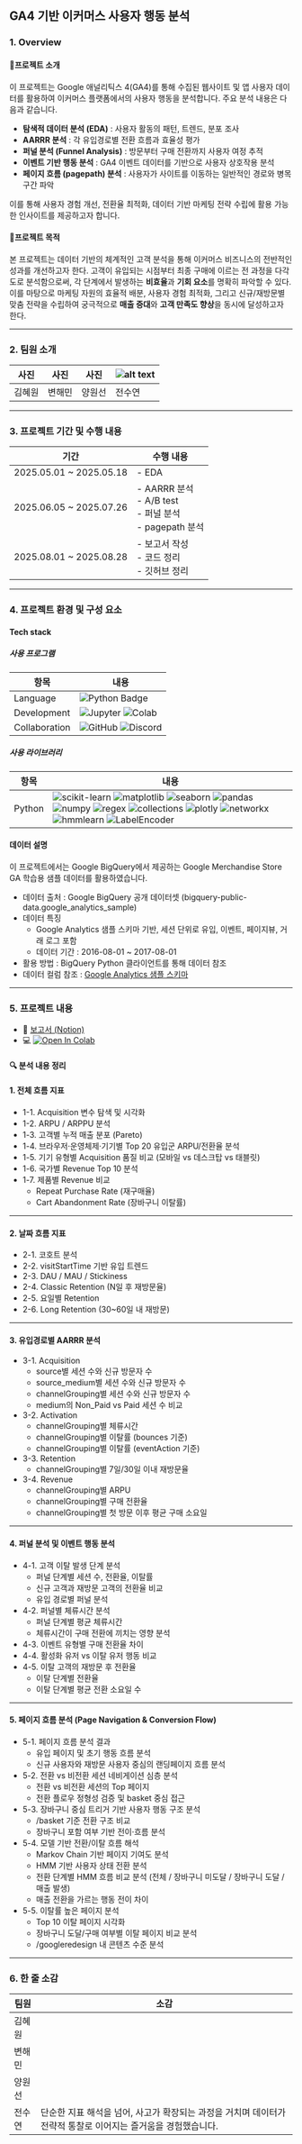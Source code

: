 ## GA4 기반 이커머스 사용자 행동 분석

### 1. Overview
#### 🔸프로젝트 소개
이 프로젝트는 Google 애널리틱스 4(GA4)를 통해 수집된 웹사이트 및 앱 사용자 데이터를 활용하여 이커머스 플랫폼에서의 사용자 행동을 분석합니다. 주요 분석 내용은 다음과 같습니다. 

- **탐색적 데이터 분석 (EDA)** : 사용자 활동의 패턴, 트렌드, 분포 조사
- **AARRR 분석** : 각 유입경로별 전환 흐름과 효율성 평가 
- **퍼널 분석 (Funnel Analysis)** : 방문부터 구매 전환까지 사용자 여정 추적
- **이벤트 기반 행동 분석** : GA4 이벤트 데이터를 기반으로 사용자 상호작용 분석
- **페이지 흐름 (pagepath) 분석** : 사용자가 사이트를 이동하는 일반적인 경로와 병목 구간 파악

이를 통해 사용자 경험 개선, 전환율 최적화, 데이터 기반 마케팅 전략 수립에 활용 가능한 인사이트를 제공하고자 합니다. 

#### 🔹프로젝트 목적

본 프로젝트는 데이터 기반의 체계적인 고객 분석을 통해 이커머스 비즈니스의 전반적인 성과를 개선하고자 한다. 고객이 유입되는 시점부터 최종 구매에 이르는 전 과정을 다각도로 분석함으로써, 각 단계에서 발생하는 **비효율**과 **기회 요소**를 명확히 파악할 수 있다. 이를 마탕으로 마케팅 자원의 효율적 배분, 사용자 경험 최적화, 그리고 신규/재방문별 맞춤 전략을 수립하여 궁극적으로 **매출 증대**와 **고객 만족도 향상**을 동시에 달성하고자 한다. 

---

### 2. 팀원 소개

| 사진 | 사진 | 사진 | ![alt text](image.png) | 
|------|------|------|------|
| 김혜원 | 변해민 | 양원선 | 전수연 | 

---

### 3. 프로젝트 기간 및 수행 내용

| 기간 | 수행 내용 |
|------|-----------|
| 2025.05.01 ~ 2025.05.18 | - EDA |
| 2025.06.05 ~ 2025.07.26 | - AARRR 분석 <br>- A/B test<br>- 퍼널 분석 <br>- pagepath 분석 |
| 2025.08.01 ~ 2025.08.28 | - 보고서 작성 <br>- 코드 정리 <br>- 깃허브 정리 |

---

### 4. 프로젝트 환경 및 구성 요소
#### Tech stack
##### 사용 프로그램

| 항목 | 내용 |
|------|------|
| Language        | ![Python Badge](https://camo.githubusercontent.com/0d0779a129f1dcf6c31613b701fe0646fd4e4d2ed2a7cbd61b27fd5514baa938/68747470733a2f2f696d672e736869656c64732e696f2f62616467652f707974686f6e2d3336373041303f7374796c653d666f722d7468652d6261646765266c6f676f3d707974686f6e266c6f676f436f6c6f723d666664643534) |
| Development     | ![Jupyter](https://img.shields.io/badge/Jupyter-F37626?style=flat&logo=Jupyter&logoColor=white) ![Colab](https://img.shields.io/badge/Colab-F9AB00?style=flat&logo=Google%20Colab&logoColor=white) |
| Collaboration   | ![GitHub](https://img.shields.io/badge/GitHub-100000?logo=github&logoColor=white) ![Discord](https://img.shields.io/badge/Discord-5865F2?logo=discord&logoColor=white) |

##### 사용 라이브러리 

| 항목 | 내용 |
|------|------|
| Python       |![scikit-learn](https://img.shields.io/badge/scikit--learn-F7931E?style=flat&logo=scikit-learn&logoColor=white) ![matplotlib](https://img.shields.io/badge/matplotlib-11557C?style=flat&logo=matplotlib&logoColor=white) ![seaborn](https://img.shields.io/badge/seaborn-76B7B2?style=flat&logo=seaborn&logoColor=white) ![pandas](https://img.shields.io/badge/pandas-150458?style=flat&logo=pandas&logoColor=white) ![numpy](https://img.shields.io/badge/numpy-013243?style=flat&logo=numpy&logoColor=white) ![regex](https://img.shields.io/badge/re-000000?style=flat&logo=regex&logoColor=white) ![collections](https://img.shields.io/badge/collections.Counter-3776AB?style=flat&logo=python&logoColor=white) ![plotly](https://img.shields.io/badge/plotly-3F4F75?style=flat&logo=plotly&logoColor=white) ![networkx](https://img.shields.io/badge/networkx-000000?style=flat&logo=python&logoColor=white) ![hmmlearn](https://img.shields.io/badge/hmmlearn-FF6F00?style=flat&logo=python&logoColor=white) ![LabelEncoder](https://img.shields.io/badge/LabelEncoder-00A98F?style=flat&logo=scikit-learn&logoColor=white)|

#### 데이터 설명 

이 프로젝트에서는 Google BigQuery에서 제공하는 Google Merchandise Store GA 학습용 샘플 데이터를 활용하였습니다. 

- 데이터 출처 : Google BigQuery 공개 데이터셋 (bigquery-public-data.google_analytics_sample)
- 데이터 특징
    - Google Analytics 샘플 스키마 기반, 세션 단위로 유입, 이벤트, 페이지뷰, 거래 로그 포함
    - 데이터 기간 : 2016-08-01 ~ 2017-08-01
- 활용 방법 : BigQuery Python 클라이언트를 통해 데이터 참조
- 데이터 컬럼 참조 : [Google Analytics 샘플 스키마](https://support.google.com/analytics/answer/3437719?hl=ko)

---

### 5. 프로젝트 내용

- 📑 [보고서 (Notion)](https://www.notion.so/273b3e70357580c891dfc87323c20e09)  
- 💻 [![Open In Colab](https://colab.research.google.com/assets/colab-badge.svg)](https://github.com/team-pro1/E-commerce-Analysis-Using-Google-Analytics-Data/tree/main/%EC%BD%94%EB%93%9C)

#### 🔍 분석 내용 정리

#### 1. 전체 흐름 지표
- 1-1. Acquisition 변수 탐색 및 시각화
- 1-2. ARPU / ARPPU 분석
- 1-3. 고객별 누적 매출 분포 (Pareto)
- 1-4. 브라우저·운영체제·기기별 Top 20 유입군 ARPU/전환율 분석
- 1-5. 기기 유형별 Acquisition 품질 비교 (모바일 vs 데스크탑 vs 태블릿)
- 1-6. 국가별 Revenue Top 10 분석
- 1-7. 제품별 Revenue 비교
    - Repeat Purchase Rate (재구매율)
    - Cart Abandonment Rate (장바구니 이탈률)

---

#### 2. 날짜 흐름 지표
- 2-1. 코호트 분석
- 2-2. visitStartTime 기반 유입 트렌드
- 2-3. DAU / MAU / Stickiness
- 2-4. Classic Retention (N일 후 재방문율)
- 2-5. 요일별 Retention
- 2-6. Long Retention (30~60일 내 재방문)

---

#### 3. 유입경로별 AARRR 분석
- 3-1. Acquisition
    - source별 세션 수와 신규 방문자 수
    - source_medium별 세션 수와 신규 방문자 수
    - channelGrouping별 세션 수와 신규 방문자 수
    - medium의 Non_Paid vs Paid 세션 수 비교
- 3-2. Activation
    - channelGrouping별 체류시간
    - channelGrouping별 이탈률 (bounces 기준)
    - channelGrouping별 이탈률 (eventAction 기준)
- 3-3. Retention
    - channelGrouping별 7일/30일 이내 재방문율
- 3-4. Revenue
    - channelGrouping별 ARPU
    - channelGrouping별 구매 전환율
    - channelGrouping별 첫 방문 이후 평균 구매 소요일 

---

#### 4. 퍼널 분석 및 이벤트 행동 분석
- 4-1. 고객 이탈 발생 단계 분석
    - 퍼널 단계별 세션 수, 전환율, 이탈률
    - 신규 고객과 재방문 고객의 전환율 비교
    - 유입 경로별 퍼널 분석
- 4-2. 퍼널별 체류시간 분석
    - 퍼널 단계별 평균 체류시간
    - 체류시간이 구매 전환에 끼치는 영향 분석
- 4-3. 이벤트 유형별 구매 전환율 차이
- 4-4. 활성화 유저 vs 이탈 유저 행동 비교
- 4-5. 이탈 고객의 재방문 후 전환율
    - 이탈 단계별 전환율
    - 이탈 단계별 평균 전환 소요일 수

---

#### 5. 페이지 흐름 분석 (Page Navigation & Conversion Flow)
- 5-1. 페이지 흐름 분석 결과
    - 유입 페이지 및 초기 행동 흐름 분석
    - 신규 사용자와 재방문 사용자 중심의 랜딩페이지 흐름 분석
- 5-2. 전환 vs 비전환 세션 네비게이션 심층 분석
    - 전환 vs 비전환 세션의 Top 페이지
    - 전환 플로우 정형성 검증 및 basket 중심 접근
- 5-3. 장바구니 중심 트리거 기반 사용자 행동 구조 분석
    - /basket 기준 전환 구조 비교
    - 장바구니 포함 여부 기반 전이·흐름 분석
- 5-4. 모델 기반 전환/이탈 흐름 해석
    - Markov Chain 기반 페이지 기여도 분석
    - HMM 기반 사용자 상태 전환 분석
    - 전환 단계별 HMM 흐름 비교 분석 (전체 / 장바구니 미도달 / 장바구니 도달 / 매출 발생)
    - 매출 전환을 가르는 행동 전이 차이
- 5-5. 이탈률 높은 페이지 분석
    - Top 10 이탈 페이지 시각화
    - 장바구니 도달/구매 여부별 이탈 페이지 비교 분석
    - /googleredesign 내 콘텐츠 수준 분석


---

### 6. 한 줄 소감 

| 팀원 | 소감 |
|------|------|
| 김혜원 | |
| 변해민 | |
| 양원선 | |
| 전수연 | 단순한 지표 해석을 넘어, 사고가 확장되는 과정을 거치며 데이터가 전략적 통찰로 이어지는 즐거움을 경험했습니다. |
